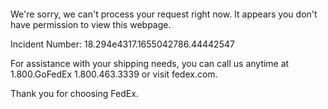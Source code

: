  	


 	

We're sorry, we can't process your request right now. It appears you don't have permission to view this webpage.


Incident Number: 18.294e4317.1655042786.44442547





For assistance with your shipping needs, you can call us anytime at 1.800.GoFedEx 1.800.463.3339 or visit fedex.com.




Thank you for choosing FedEx.